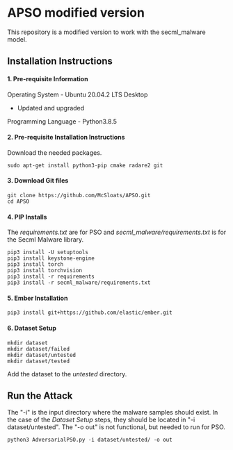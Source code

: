 # APSO modified version
This repository is a modified version to work with the secml_malware model.

## Installation Instructions
#### 1. Pre-requisite Information
Operating System - Ubuntu 20.04.2 LTS Desktop
- Updated and upgraded

Programming Language - Python3.8.5

#### 2. Pre-requisite Installation Instructions
Download the needed packages.
```
sudo apt-get install python3-pip cmake radare2 git
```

#### 3. Download Git files
```
git clone https://github.com/McSloats/APSO.git
cd APSO
```

#### 4. PIP Installs
The *requirements.txt* are for PSO and *secml_malware/requirements.txt* is for the Secml Malware library.
```
pip3 install -U setuptools
pip3 install keystone-engine
pip3 install torch
pip3 install torchvision
pip3 install -r requirements
pip3 install -r secml_malware/requirements.txt
```

#### 5. Ember Installation
```
pip3 install git+https://github.com/elastic/ember.git
```

#### 6. Dataset Setup
```
mkdir dataset
mkdir dataset/failed
mkdir dataset/untested
mkdir dataset/tested
```
Add the dataset to the *untested* directory.

## Run the Attack
The "-i" is the input directory where the malware samples should exist. In the case of the *Dataset Setup* steps, they should be located in "-i dataset/untested". The "-o out" is not functional, but needed to run for PSO.
```
python3 AdversarialPSO.py -i dataset/untested/ -o out
```
